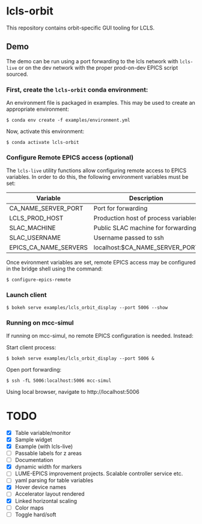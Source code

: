 # lcls-orbit

This repository contains orbit-specific GUI tooling for LCLS.

## Demo

The demo can be run using a port forwarding to the lcls network with `lcls-live` or on the dev network with the proper prod-on-dev EPICS script sourced.


### First, create the `lcls-orbit` conda environment:
An environment file is packaged in examples. This may be used to create an appropriate environment:

```
$ conda env create -f examples/environment.yml
```

Now, activate this environment:
```
$ conda activate lcls-orbit
```

### Configure Remote EPICS access (optional)

The `lcls-live` utility functions allow configuring remote access to EPICS variables. In order to do this, the following environment variables must be set:

| Variable             | Description                          |
|----------------------|--------------------------------------|
| CA_NAME_SERVER_PORT  | Port for forwarding                  |
| LCLS_PROD_HOST       | Production host of process variables |
| SLAC_MACHINE         | Public SLAC machine for forwarding   |
| SLAC_USERNAME        | Username passed to ssh               |
| EPICS_CA_NAME_SERVERS| localhost:$CA_NAME_SERVER_PORT       |

Once evironment variables are set, remote EPICS access may be configured in the bridge shell using the command:

```
$ configure-epics-remote
```

### Launch client
```
$ bokeh serve examples/lcls_orbit_display --port 5006 --show
```

### Running on mcc-simul

If running on mcc-simul, no remote EPICS configuration is needed. Instead:

Start client process:
```
$ bokeh serve examples/lcls_orbit_display --port 5006 &
```

Open port forwarding:
```
$ ssh -fL 5006:localhost:5006 mcc-simul
```

Using local browser, navigate to http://localhost:5006





# TODO
- [x] Table variable/monitor
- [x] Sample widget
- [x] Example (with lcls-live)
- [ ] Passable labels for z areas
- [ ] Documentation
- [x] dynamic width for markers
- [ ] LUME-EPICS improvement projects. Scalable controller service etc.
- [ ] yaml parsing for table variables
- [x] Hover device names
- [ ] Accelerator layout rendered
- [x] Linked horizontal scaling
- [ ] Color maps
- [ ] Toggle hard/soft